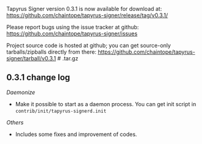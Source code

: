 Tapyrus Signer version 0.3.1 is now available for download at: 
  https://github.com/chaintope/tapyrus-signer/release/tag/v0.3.1/
    
Please report bugs using the issue tracker at github:
  https://github.com/chaintope/tapyrus-signer/issues
  
Project source code is hosted at github; you can get
source-only tarballs/zipballs directly from there:
  https://github.com/chaintope/tapyrus-signer/tarball/v0.3.1  # .tar.gz

0.3.1 change log
-------------------

*Daemonize*

* Make it possible to start as a daemon process. You can get init script in `contrib/init/tapyrus-signerd.init`

*Others*

* Includes some fixes and improvement of codes.



